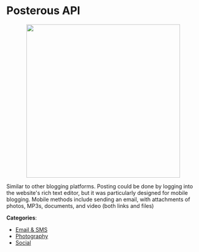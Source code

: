 # Posterous API
<p align="center">
    <img width="400" src="https://raw.githubusercontent.com/apis-list/apis-list/apis/posterous-api/logo_256x256.png" />
</p>

Similar to other blogging platforms.  Posting could be done by logging into the website's rich text editor, but it was particularly designed for mobile blogging.  Mobile methods include sending an email, with attachments of photos, MP3s, documents, and video (both links and files)



**Categories**:
- [Email & SMS](https://github.com/apis-list/apis-list#email-and-sms)
- [Photography](https://github.com/apis-list/apis-list#photography)
- [Social](https://github.com/apis-list/apis-list#social)






